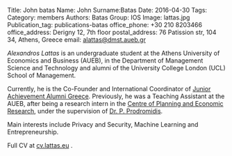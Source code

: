 Title: John batas
Name: John
Surname:Batas
Date: 2016-04-30
Tags: 
Category: members
Authors: Batas
Group: IOS
Image: lattas.jpg
Publication_tag: publications-batas
office_phone: +30 210 8203466
office_address: Derigny 12, 7th floor
postal_address: 76 Patission str, 104 34, Athens, Greece
email: alattas@dmst.aueb.gr

<p>
<i>Alexandros Lattas</i> is an undergraduate student at the Athens University of Economics and Business
(AUEB), in the Department of Management Science and Technology
and alumni of the University College London (UCL) School of Management.
</p><p>
Currently, he is the Co-Founder and International Coordinator of <a href="http://senja.gr/alumni">Junior Achievement
Alumni Greece</a>. Previously, he was a Teaching Assistant at the AUEB, after being a
research intern in the <a href="http://www.kepe.gr/index.php/en">Centre of Planning and Economic Research</a>, under the
supervision of <a href="http://www.kepe.gr/index.php/el/profil-cb/userprofile/pjprodr">Dr. P. Prodromidis</a>.
</p><p>
Main interests include Privacy and Security, Machine Learning and Entrepreneurship.
</p><p>
Full CV at <a href="http://cv.lattas.eu">cv.lattas.eu</a> .
</p>

